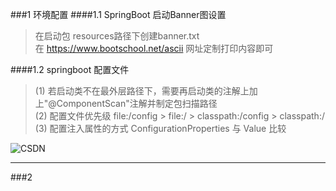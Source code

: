 ###1 环境配置 
####1.1 SpringBoot 启动Banner图设置
> 在启动包 resources路径下创建banner.txt  
> 在 https://www.bootschool.net/ascii 网址定制打印内容即可  

####1.2 springboot 配置文件 
> (1) 若启动类不在最外层路径下，需要再启动类的注解上加上"@ComponentScan"注解并制定包扫描路径  
> (2) 配置文件优先级 file:/config > file:/ > classpath:/config  > classpath:/  
> (3) 配置注入属性的方式 ConfigurationProperties 与 Value 比较
    
![CSDN](https://img2018.cnblogs.com/blog/1541697/201908/1541697-20190821165038559-984555490.png)



---
###2  


